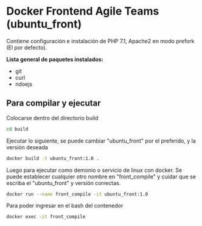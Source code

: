 # Docker Frontend Agile Teams (ubuntu_front)

Contiene configuración e instalación de PHP 7.1, Apache2 en modo prefork (El por defecto).

**Lista general de paquetes instalados:**
- git
- curl
- ndoejs

## Para compilar y ejecutar

Colocarse dentro del directorio build
```bash
cd build
```
Ejecutar lo siguiente, se puede cambiar "ubuntu_front" por el preferido, y la versión deseada
```bash
docker build -t ubuntu_front:1.0 .
```
Luego para ejecutar como demonio o servicio de linux con docker. Se puede establecer cualquier otro nombre en "front_compile" y cuidar que se escriba el "ubuntu_front" y versión correctas.
```bash
docker run --name front_compile -it ubuntu_front:1.0
```
Para poder ingresar en el bash del contenedor
```bash
docker exec -it front_compile
```

